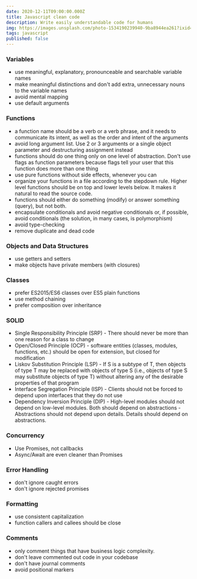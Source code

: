 ```yaml
---
date: 2020-12-11T09:00:00.000Z
title: Javascript clean code
description: Write easily understandable code for humans
img: https://images.unsplash.com/photo-1534190239940-9ba8944ea261?ixid=MXwxMjA3fDB8MHxwaG90by1wYWdlfHx8fGVufDB8fHw%3D&ixlib=rb-1.2.1&auto=format&fit=crop&w=1789&q=80
tags: javascript
published: false
---
```


### Variables

- use meaningful, explanatory, pronounceable and searchable variable names
- make meaningful distinctions and don't add extra, unnecessary nouns to the variable names
- avoid mental mapping
- use default arguments

### Functions

- a function name should be a verb or a verb phrase, and it needs to communicate its intent, as well as the order and intent of the arguments
- avoid long argument list. Use 2 or 3 arguments or a single object parameter and destructuring assignment instead
- functions should do one thing only on one level of abstraction. Don't use flags as function parameters because flags tell your user that this function does more than one thing
- use pure functions without side effects, whenever you can
- organize your functions in a file according to the stepdown rule. Higher level functions should be on top and lower levels below. It makes it natural to read the source code.
- functions should either do something (modify) or answer something (query), but not both.
- encapsulate conditionals and avoid negative conditionals or, if possible, avoid conditionals (the solution, in many cases, is polymorphism)
- avoid type-checking
- remove duplicate and dead code

### Objects and Data Structures

- use getters and setters
- make objects have private members (with closures)

### Classes

- prefer ES2015/ES6 classes over ES5 plain functions
- use method chaining
- prefer composition over inheritance

### SOLID

- Single Responsibility Principle (SRP) - There should never be more than one reason for a class to change
- Open/Closed Principle (OCP) - software entities (classes, modules, functions, etc.) should be open for extension, but closed for modification
- Liskov Substitution Principle (LSP) - If S is a subtype of T, then objects of type T may be replaced with objects of type S (i.e., objects of type S may substitute objects of type T) without altering any of the desirable properties of that program
- Interface Segregation Principle (ISP) - Clients should not be forced to depend upon interfaces that they do not use
- Dependency Inversion Principle (DIP) - High-level modules should not depend on low-level modules. Both should depend on abstractions - Abstractions should not depend upon details. Details should depend on abstractions.

### Concurrency

- Use Promises, not callbacks
- Async/Await are even cleaner than Promises

### Error Handling

- don't ignore caught errors
- don't ignore rejected promises

### Formatting

- use consistent capitalization
- function callers and callees should be close

### Comments

- only comment things that have business logic complexity.
- don't leave commented out code in your codebase
- don't have journal comments
- avoid positional markers
